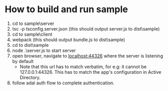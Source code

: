 # How to build and run sample

1. cd to sample\server
1. tsc -p tsconfig.server.json (this should output server.js to dist\sample)
1. cd to sample\client
1. webpack (this should output bundle.js to dist\sample)
1. cd to dist\sample
1. node .\server.js to start server
1. open browser, navigate to [localhost:44326](http://localhost:44326) where the server is listening by default
   * Note that this url has to match verbatim, for e.g: it cannot be 127.0.0.1:44326. This has to match the app's configuration in Active Directory.
1. follow adal auth flow to complete authentication.

